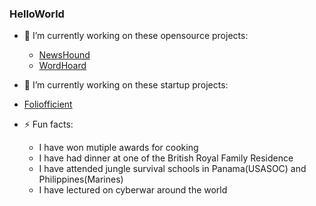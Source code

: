 ### HelloWorld

- 🔭 I’m currently working on these opensource projects: 
  - [NewsHound](https://github.com/johnbumgarner/newshound)
  - [WordHoard](https://github.com/johnbumgarner/wordhoard)
  
- 🔭 I’m currently working on these startup projects: 
 - [Foliofficient](https://www.foliofficient.com)

- ⚡ Fun facts:
  - I have won mutiple awards for cooking
  - I have had dinner at one of the British Royal Family Residence
  - I have attended jungle survival schools in Panama(USASOC) and Philippines(Marines)
  - I have lectured on cyberwar around the world

<!--
**johnbumgarner/johnbumgarner** is a ✨ _special_ ✨ repository because its `README.md` (this file) appears on your GitHub profile.

Here are some ideas to get you started:

- 🔭 I’m currently working on ...
- 🌱 I’m currently learning ...
- 👯 I’m looking to collaborate on ...
- 🤔 I’m looking for help with ...
- 💬 Ask me about ...
- 📫 How to reach me: ...
- 😄 Pronouns: ...
- ⚡ Fun fact: ...
-->
